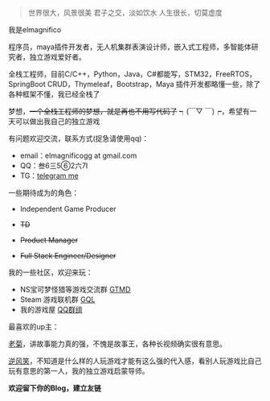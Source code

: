 > 世界很大，风景很美
> 君子之交，淡如饮水
> 人生很长，切莫虚度

我是elmagnifico

程序员，maya插件开发者，无人机集群表演设计师，嵌入式工程师，多智能体研究者，独立游戏爱好者。

全栈工程师，目前C/C++，Python，Java，C#都能写，STM32，FreeRTOS，SpringBoot CRUD，Thymeleaf，Bootstrap，Maya 插件开发都略懂一些，除了各种框架不懂，我已经全栈了

梦想，~~一个全栈工程师的梦想，就是再也不用写代码了~~ ┑(￣▽ ￣)┍，希望有一天可以做出我自己的独立游戏



有问题欢迎交流，联系方式(捉急请使用qq)：

- email：elmagnificogg at gmail.com
- QQ：叁6三5⑥2六7Ⅰ
- TG：[telegram me](https://t.me/elmagnificote)



一些期待成为的角色：

- Independent Game Producer

- ~~TD~~
- ~~Product Manager~~
- ~~Full Stack Engineer/Designer~~



我的一些社区，欢迎来玩：

- NS宝可梦怪猎等游戏交流群  [GTMD](https://qm.qq.com/cgi-bin/qm/qr?k=W1Jva7Zab2Xowhg1zd0Tuqbj9hByiiFc&jump_from=webapi)
- Steam 游戏联机群  [GQL](https://qm.qq.com/cgi-bin/qm/qr?k=nx9DfE-t3LpqqgR4hyIV3AVq_4JVa8Rz&jump_from=webapi)
- 我的游戏屋 [QQ群组](https://qun.qq.com/qqweb/qunpro/share?_wv=3&_wwv=128&inviteCode=1Sfn6V&from=246610&biz=ka)



最喜欢的up主：

[老菊](https://space.bilibili.com/423895)，讲故事能力真的强，不愧是故事王，各种长视频确实很有意思。

[逆风笑](https://space.bilibili.com/2019740)，不知道是什么样的人玩游戏才能有这么强的代入感，看别人玩游戏比自己玩有意思的第一人，我的独立游戏启蒙导师。



**欢迎留下你的Blog，建立友链**
